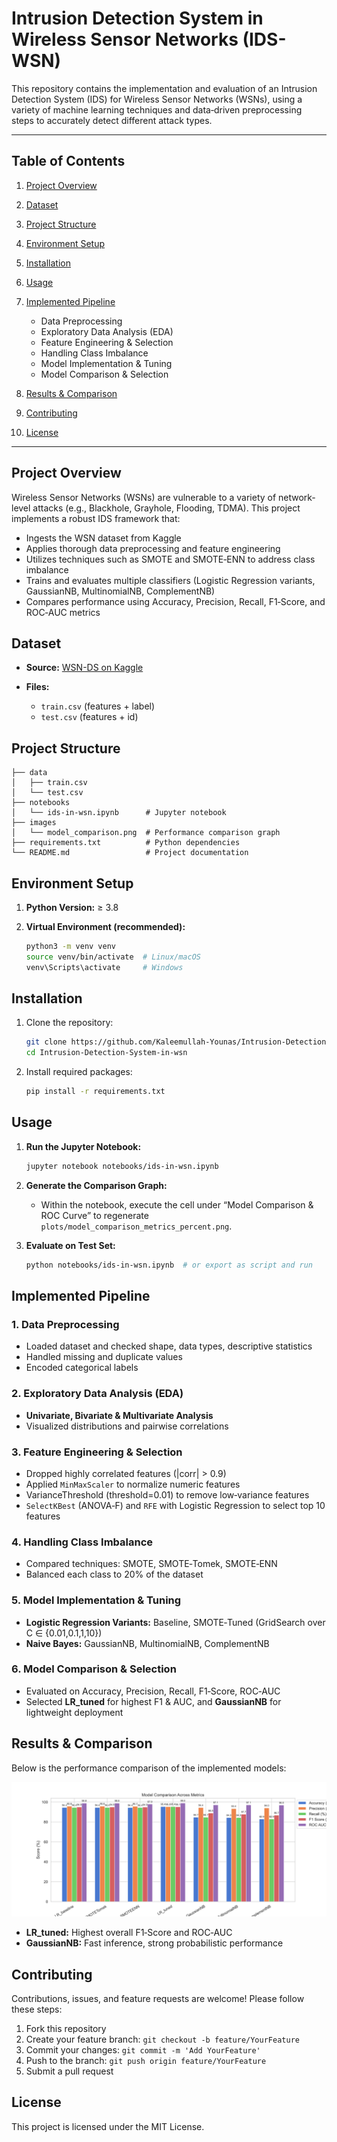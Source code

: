 # Intrusion Detection System in Wireless Sensor Networks (IDS-WSN)

This repository contains the implementation and evaluation of an Intrusion Detection System (IDS) for Wireless Sensor Networks (WSNs), using a variety of machine learning techniques and data‐driven preprocessing steps to accurately detect different attack types.

---

## Table of Contents

1. [Project Overview](#project-overview)
2. [Dataset](#dataset)
3. [Project Structure](#project-structure)
4. [Environment Setup](#environment-setup)
5. [Installation](#installation)
6. [Usage](#usage)
7. [Implemented Pipeline](#implemented-pipeline)

   * Data Preprocessing
   * Exploratory Data Analysis (EDA)
   * Feature Engineering & Selection
   * Handling Class Imbalance
   * Model Implementation & Tuning
   * Model Comparison & Selection
8. [Results & Comparison](#results--comparison)
9. [Contributing](#contributing)
10. [License](#license)

---

## Project Overview

Wireless Sensor Networks (WSNs) are vulnerable to a variety of network‐level attacks (e.g., Blackhole, Grayhole, Flooding, TDMA). This project implements a robust IDS framework that:

* Ingests the WSN dataset from Kaggle
* Applies thorough data preprocessing and feature engineering
* Utilizes techniques such as SMOTE and SMOTE‐ENN to address class imbalance
* Trains and evaluates multiple classifiers (Logistic Regression variants, GaussianNB, MultinomialNB, ComplementNB)
* Compares performance using Accuracy, Precision, Recall, F1‐Score, and ROC‐AUC metrics

## Dataset

* **Source:** [WSN-DS on Kaggle](https://www.kaggle.com/datasets/bassamkasasbeh1/wsnds)
* **Files:**

  * `train.csv` (features + label)
  * `test.csv` (features + id)

## Project Structure

```plaintext
├── data
│   ├── train.csv
│   └── test.csv
├── notebooks
│   └── ids-in-wsn.ipynb      # Jupyter notebook
├── images
│   └── model_comparison.png  # Performance comparison graph
├── requirements.txt          # Python dependencies
└── README.md                 # Project documentation
```

## Environment Setup

1. **Python Version:** ≥ 3.8
2. **Virtual Environment (recommended):**

   ```bash
   python3 -m venv venv
   source venv/bin/activate  # Linux/macOS
   venv\Scripts\activate     # Windows
   ```

## Installation

1. Clone the repository:

   ```bash
   git clone https://github.com/Kaleemullah-Younas/Intrusion-Detection-System-in-wsn.git
   cd Intrusion-Detection-System-in-wsn
   ```

2. Install required packages:

   ```bash
   pip install -r requirements.txt
   ```

## Usage

1. **Run the Jupyter Notebook:**

   ```bash
   jupyter notebook notebooks/ids-in-wsn.ipynb
   ```

2. **Generate the Comparison Graph:**

   * Within the notebook, execute the cell under “Model Comparison & ROC Curve” to regenerate `plots/model_comparison_metrics_percent.png`.

3. **Evaluate on Test Set:**

   ```bash
   python notebooks/ids-in-wsn.ipynb  # or export as script and run
   ```

## Implemented Pipeline

### 1. Data Preprocessing

* Loaded dataset and checked shape, data types, descriptive statistics
* Handled missing and duplicate values
* Encoded categorical labels

### 2. Exploratory Data Analysis (EDA)

* **Univariate, Bivariate & Multivariate Analysis**
* Visualized distributions and pairwise correlations

### 3. Feature Engineering & Selection

* Dropped highly correlated features (|corr| > 0.9)
* Applied `MinMaxScaler` to normalize numeric features
* VarianceThreshold (threshold=0.01) to remove low‐variance features
* `SelectKBest` (ANOVA‐F) and `RFE` with Logistic Regression to select top 10 features

### 4. Handling Class Imbalance

* Compared techniques: SMOTE, SMOTE‐Tomek, SMOTE‐ENN
* Balanced each class to 20% of the dataset

### 5. Model Implementation & Tuning

* **Logistic Regression Variants:** Baseline, SMOTE‐Tuned (GridSearch over C ∈ {0.01,0.1,1,10})
* **Naive Bayes:** GaussianNB, MultinomialNB, ComplementNB

### 6. Model Comparison & Selection

* Evaluated on Accuracy, Precision, Recall, F1‐Score, ROC‐AUC
* Selected **LR\_tuned** for highest F1 & AUC, and **GaussianNB** for lightweight deployment

## Results & Comparison

Below is the performance comparison of the implemented models:

![Model Performance Comparison](plots/model_comparison_metrics_percent.png)

* **LR\_tuned:** Highest overall F1‐Score and ROC‐AUC
* **GaussianNB:** Fast inference, strong probabilistic performance

## Contributing

Contributions, issues, and feature requests are welcome! Please follow these steps:

1. Fork this repository
2. Create your feature branch: `git checkout -b feature/YourFeature`
3. Commit your changes: `git commit -m 'Add YourFeature'`
4. Push to the branch: `git push origin feature/YourFeature`
5. Submit a pull request

## License

This project is licensed under the MIT License.
